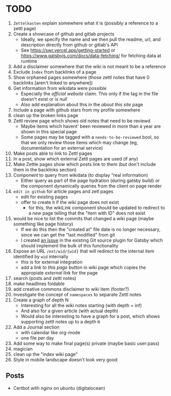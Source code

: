 # TODO

1. `Zettelkasten` explain somewhere what it is (possibly a reference to a zettl page)
2. Create a showcase of github and gitlab projects
    - Ideally, we specify the name and we then pull the readme, url, and description directly from github or gitlab's
      API
    - See https://swr.vercel.app/getting-started or https://www.gatsbyjs.com/docs/data-fetching/ for fetching data at runtime
3. Add a disclaimer somewhere that the wiki is not meant to be a reference
4. Exclude `Index` from backlinks of a page
5. Show orphaned pages somewhere (those zettl notes that have 0 backlinks [aren't linked to anywhere])
6. Get information from wikidata were possible
    - Especially the _official website_ claim. This only if the tag in the file doesn't exist or is _null_
    - Also add explanation about this in the _about this site_ page
7. Include a page with github stars from my profile somewhere
8. clean up the broken links page
9. Zettl review page which shows old notes that need to be reviewd
    - Maybe items which havent' been reviewed in more than a year are shown in this special page
    - Some pages may be tagged with a `needs-to-be-reviewed` bool, so that we only review those items which may change
      (eg, documentation for an external service)
10. Make posts able to link to Zettl pages
11. In a post, show which external Zettl pages are used (if any)
12. Make Zettle pages show which posts link to them (but don't include them in the backlinks section)
13. Component to query from wikidata (to display "real information)
    - Either query as part of the page hydration (during gatsby build) or the component dynamically queries from the
      client on page render
14. `edit in github` for article pages and zetl pages
    - edit for existing pages
    - offer to create it if the wiki page does not exist
      - for this, the wikiLink component should be updated to redirect to a _new_ page telling that the "item with ID"
        does not exist
15. would be nice to list the commits that changed a wiki page (maybe something like page history)
    - If we do this then the "created at" file date is no longer necessary, since we can get the "last modified" from
      git
    - I created [an issue](https://github.com/PMudra/gatsby-source-local-git/issues/285) in the existing Git source
      plugin for Gatsby which should implement the bulk of this functionality
16. Expose an URL `/ext/wid/{wid}` that will redirect to the internal item identified by `wid` internally
    - this is for external integration
    - add a _link to this page_ button in wiki page which copies the appropiate _external link_ for the page
17. search (posts and zettl notes)
18. make headlines foldable
19. add creative commons disclaimer to wiki item (footer?)
20. Investigate the concept of `namespaces` to separate Zettl notes
21. Create a graph of depth N
    - Interesting for all the wiki notes starting (with depth = inf)
    - And also for a given article (with actual depth)
    - Would also be interesting to have a graph for a post, which shows supporting zettl notes up to a depth `N`
22. Add a Journal section
    - with calendar like org-mode
    - one file per day
23. Add some way to make final page(s) private (maybe basic user:pass)
24. magician
25. clean up the "index wiki page"
26. Style in mobile landscape doesn't look very good


## Posts

- Certbot with nginx on ubuntu (digitalocean)
